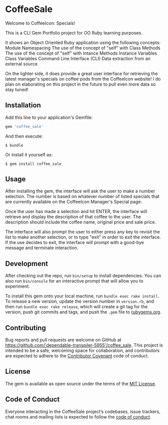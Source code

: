 # CoffeeSale

Welcome to CoffeeIcon: Specials!

This is a CLI Gem Portfolio project for OO Ruby learning purposes.

It shows an Object Oriented Ruby application using the following concepts:
Module Namespacing
The use of the concept of "self" with Class Methods
The use of the concept of "self" with Intance Methods
Instance Variables
Class Variables
Command Line Interface (CLI)
Data extraction from an external source

On the lighter side, it does provide a great user interface for retrieving the latest manager's specials on coffee pods from the CoffeeIcon website!
I do plan on elaborating on this project in the future to pull even more data so stay tuned!


## Installation

Add this line to your application's Gemfile:

```ruby
gem 'coffee_sale'
```

And then execute:

    $ bundle

Or install it yourself as:

    $ gem install coffee_sale

## Usage

After installing the gem, the interface will ask the user to make a number selection. The number is based on whatever number of listed specials that are currently available on the CoffeeIcon Manager's Special page.

Once the user has made a selection and hit ENTER, the interface will retrieve and display the description of that coffee to the user.
The description should include the coffee name, original price and sale price.

The interface will also prompt the user to either press any key to revisit the list to make another selection, or to type "exit" in order to exit the interface.
If the use decides to exit, the interface will prompt with a good-bye message and terminate interaction.

## Development

After checking out the repo, run `bin/setup` to install dependencies. You can also run `bin/console` for an interactive prompt that will allow you to experiment.

To install this gem onto your local machine, run `bundle exec rake install`. To release a new version, update the version number in `version.rb`, and then run `bundle exec rake release`, which will create a git tag for the version, push git commits and tags, and push the `.gem` file to [rubygems.org](https://rubygems.org).

## Contributing

Bug reports and pull requests are welcome on GitHub at https://github.com/'dependable-transpiler-5955'/coffee_sale. This project is intended to be a safe, welcoming space for collaboration, and contributors are expected to adhere to the [Contributor Covenant](http://contributor-covenant.org) code of conduct.

## License

The gem is available as open source under the terms of the [MIT License](https://opensource.org/licenses/MIT).

## Code of Conduct

Everyone interacting in the CoffeeSale project’s codebases, issue trackers, chat rooms and mailing lists is expected to follow the [code of conduct](https://github.com/'dependable-transpiler-5955'/coffee_sale/blob/master/CODE_OF_CONDUCT.md).
